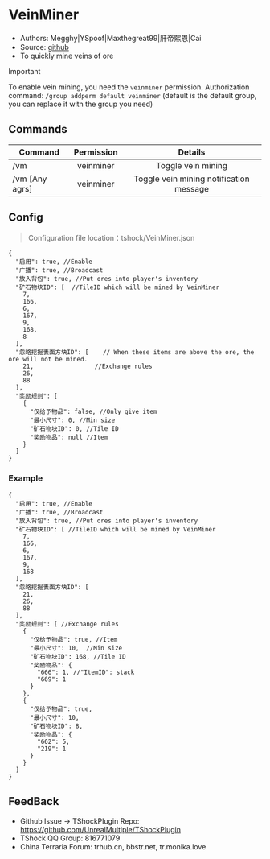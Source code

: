 # VeinMiner

- Authors: Megghy|YSpoof|Maxthegreat99|肝帝熙恩|Cai
- Source: [github](https://github.com/Maxthegreat99/TSHockVeinMiner)
- To quickly mine veins of ore
  
> [!IMPORTANT]
> To enable vein mining, you need the `veinminer` permission.
> Authorization command: `/group addperm default veinminer` (default is the default group, you can replace it with the group you need)

## Commands

| Command        | Permission |                 Details                 |
|----------------|:----------:|:---------------------------------------:|
| /vm            | veinminer  |           Toggle vein mining            |
| /vm [Any agrs] | veinminer  | Toggle vein mining notification message |

## Config
> Configuration file location：tshock/VeinMiner.json
```json5
{
  "启用": true, //Enable
  "广播": true, //Broadcast
  "放入背包": true, //Put ores into player's inventory
  "矿石物块ID": [  //TileID which will be mined by VeinMiner
    7,
    166,
    6,
    167,
    9,
    168,
    8
  ],
  "忽略挖掘表面方块ID": [    // When these items are above the ore, the ore will not be mined.
    21,                 //Exchange rules
    26,          
    88           
  ],
  "奖励规则": [ 
    {
      "仅给予物品": false, //Only give item
      "最小尺寸": 0, //Min size
      "矿石物块ID": 0, //Tile ID
      "奖励物品": null //Item
    }
  ]
}
```
### Example
```json5
{
  "启用": true, //Enable
  "广播": true, //Broadcast
  "放入背包": true, //Put ores into player's inventory
  "矿石物块ID": [ //TileID which will be mined by VeinMiner
    7,
    166,
    6,
    167,
    9,
    168
  ],
  "忽略挖掘表面方块ID": [
    21,
    26,
    88
  ],
  "奖励规则": [ //Exchange rules
    {
      "仅给予物品": true, //Item
      "最小尺寸": 10,  //Min size
      "矿石物块ID": 168, //Tile ID
      "奖励物品": {
        "666": 1, //"ItemID": stack
        "669": 1
      }
    },
    {
      "仅给予物品": true, 
      "最小尺寸": 10,
      "矿石物块ID": 8,
      "奖励物品": {
        "662": 5,
        "219": 1
      }
    }
  ]
}
```

## FeedBack
- Github Issue -> TShockPlugin Repo: https://github.com/UnrealMultiple/TShockPlugin
- TShock QQ Group: 816771079
- China Terraria Forum: trhub.cn, bbstr.net, tr.monika.love
